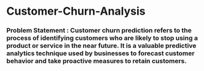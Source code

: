 # Customer-Churn-Analysis
### Problem Statement : Customer churn prediction refers to the process of identifying customers who are likely to stop using a product or service in the near future. It is a valuable predictive analytics technique used by businesses to forecast customer behavior and take proactive measures to retain customers.
